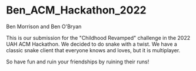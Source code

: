 # Ben_ACM_Hackathon_2022

Ben Morrison and Ben O'Bryan

This is our submission for the "Childhood Revamped" challenge in the 2022 UAH ACM Hackathon. 
We decided to do snake with a twist. We have a classic snake client that everyone knows and loves, but it is multiplayer.

So have fun and ruin your friendships by ruining their runs!

